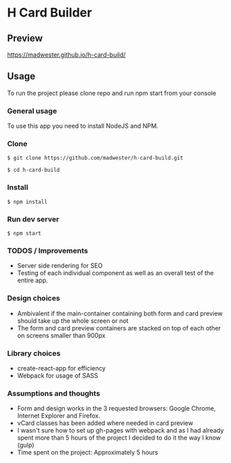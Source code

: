 # H Card Builder

## Preview

https://madwester.github.io/h-card-build/

## Usage

To run the project please clone repo and run npm start from your console

### General usage

To use this app you need to install NodeJS and NPM.

### Clone

```console
$ git clone https://github.com/madwester/h-card-build.git
``` 

```console
$ cd h-card-build
```

### Install 
```console
$ npm install
```

### Run dev server
```console
$ npm start
```

### TODOS / Improvements
* Server side rendering for SEO
* Testing of each individual component as well as an overall test of the entire app. 

### Design choices
* Ambivalent if the main-container containing both form and card preview should take up the whole screen or not
* The form and card preview containers are stacked on top of each other on screens smaller than 900px

### Library choices 
* create-react-app for efficiency 
* Webpack for usage of SASS

### Assumptions and thoughts
* Form and design works in the 3 requested browsers: Google Chrome, Internet Explorer and Firefox. 
* vCard classes has been added where needed in card preview
* I wasn't sure how to set up gh-pages with webpack and as I had already spent more than 5 hours of the project I decided to do it the way I know (gulp)
* Time spent on the project: Approximately 5 hours